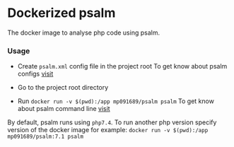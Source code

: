 # Dockerized psalm

The docker image to analyse php code using psalm.

### Usage

- Create `psalm.xml` config file in the project root
To get know about psalm configs [visit](https://psalm.dev/docs/running_psalm/configuration/)

- Go to the project root directory

- Run `docker run -v $(pwd):/app mp091689/psalm psalm`
To get know about psalm command line [visit](https://psalm.dev/docs/running_psalm/command_line_usage/)

By default, psalm runs using `php7.4`. To run another php version specify 
version of the docker image for example: `docker run -v $(pwd):/app mp091689/psalm:7.1 psalm`
